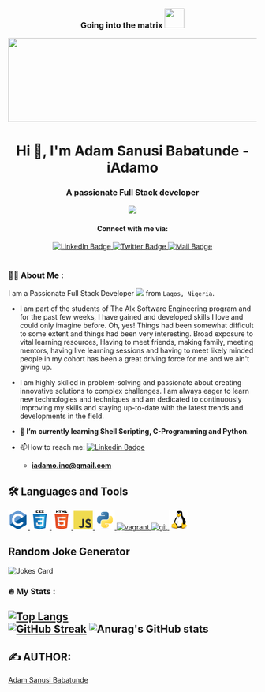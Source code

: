 <div align="center">
<h3>Going into the matrix <img src="https://media.giphy.com/media/NGYowAJeEotYRtVzmN/giphy.gif" width="40" height="40"/></h3>
  <img src="https://media.giphy.com/media/zXmbOaTpbY6mA/giphy.gif" width="1000" height="170"/>
</div>
<h1 align="center">Hi 👋, I'm Adam Sanusi Babatunde - iAdamo</h1>
<h3 align="center">A passionate Full Stack developer</h3>
<div align="center">
  <img src="https://media.giphy.com/media/RbDKaczqWovIugyJmW/giphy.gif" width="0"/>
  <div id="badges">
   <h4>Connect with me via:</h4>
  <a href="https://www.linkedin.com/in/adam-s-73b416241">
    <img src="https://img.shields.io/badge/LinkedIn-blue?style=for-the-badge&logo=linkedin&logoColor=white" alt="LinkedIn Badge"/>
  </a>
  <a href="https://twitter.com/ilearnsoft">
    <img src="https://img.shields.io/badge/Twitter-blue?style=for-the-badge&logo=twitter&logoColor=white" alt="Twitter Badge"/>
  </a>
  <a href="mailto:iadamo.inc@gmail.com">
    <img src="https://img.shields.io/badge/Mail-hue?style=for-the-badge&logo=Mail.google&logoColor=white" alt="Mail Badge"/>
  </a>
</div>
  <img src="https://komarev.com/ghpvc/?username=iAdamo&style=flat-square&color=blue" alt=""/>
</div>

### :man_technologist: About Me :
I am a Passionate Full Stack Developer <img src="https://media.giphy.com/media/WUlplcMpOCEmTGBtBW/giphy.gif" width="30"> from `Lagos, Nigeria`.
- I am part of the students of The Alx Software Engineering program and for the past few weeks, I have gained and developed skills I love and could only imagine before. 
Oh, yes! Things had been somewhat difficult to some extent and things had been very interesting. Broad exposure to vital learning resources, Having to meet friends, making family, meeting mentors, having live learning sessions and having to meet likely minded people in my cohort has been a great driving force for me and we ain't giving up.<br>

- I am highly skilled in problem-solving and passionate about creating innovative solutions to complex challenges. I am always eager to learn new technologies and techniques and am dedicated to continuously improving my skills and staying up-to-date with the latest trends and developments in the field.

- :seedling:   **I’m currently learning Shell Scripting, C-Programming and Python**.

- :mailbox:How to reach me: [![Linkedin Badge](https://img.shields.io/badge/LinkedIn-blue?style=for-the-badge&logo=LinkedIn&logoColor=white)](https://www.linkedin.com/in/adam-s-73b416241)
  - **iadamo.inc@gmail.com**

## :hammer_and_wrench: Languages and Tools
<p align="left"> <a href="https://www.cprogramming.com/" target="_blank" rel="noreferrer"> <img src="https://raw.githubusercontent.com/devicons/devicon/master/icons/c/c-original.svg" alt="c" width="40" height="40"/> </a> <a href="https://www.w3schools.com/css/" target="_blank" rel="noreferrer"> <img src="https://raw.githubusercontent.com/devicons/devicon/master/icons/css3/css3-original-wordmark.svg" alt="css3" width="40" height="40"/> </a> <a href="https://www.w3.org/html/" target="_blank" rel="noreferrer"> <img src="https://raw.githubusercontent.com/devicons/devicon/master/icons/html5/html5-original-wordmark.svg" alt="html5" width="40" height="40"/> </a> <a href="https://developer.mozilla.org/en-US/docs/Web/JavaScript" target="_blank" rel="noreferrer"> <img src="https://raw.githubusercontent.com/devicons/devicon/master/icons/javascript/javascript-original.svg" alt="javascript" width="40" height="40"/> </a> <a href="https://www.python.org" target="_blank" rel="noreferrer"> <img src="https://raw.githubusercontent.com/devicons/devicon/master/icons/python/python-original.svg" alt="python" width="40" height="40"/> </a> <a href="https://www.vagrantup.com/" target="_blank" rel="noreferrer"> <img src="https://www.vectorlogo.zone/logos/vagrantup/vagrantup-icon.svg" alt="vagrant" width="40" height="40"/> </a>
<a href="https://git-scm.com/" target="_blank" rel="noreferrer"> <img src="https://www.vectorlogo.zone/logos/git-scm/git-scm-icon.svg" alt="git" width="40" height="40"/> </a>
<a href="https://www.linux.org/" target="_blank" rel="noreferrer"> <img src="https://raw.githubusercontent.com/devicons/devicon/master/icons/linux/linux-original.svg" alt="linux" width="40" height="40"/> </a></p>

## Random Joke Generator

![Jokes Card](https://readme-jokes.vercel.app/api)

### :fire: My Stats :
[![Top Langs](https://github-readme-stats.vercel.app/api/top-langs/?username=iAdamo&layout=compact&theme=vision-friendly-dark)](iAdamo)\
[![GitHub Streak](http://github-readme-streak-stats.herokuapp.com?user=iAdamo&theme=hacker&background=000000)](iAdamo)
![Anurag's GitHub stats](https://github-readme-stats.vercel.app/api?username=iAdamo&show_icons=true&theme=transparent)
----
## :writing_hand: AUTHOR:
[Adam Sanusi Babatunde](https://github.com/iAdamo)
